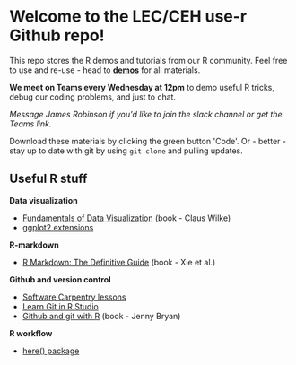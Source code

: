 # Welcome to the LEC/CEH use-r Github repo!

This repo stores the R demos and tutorials from our R community. Feel free to use and re-use - head to **[demos](demos)** for all materials. 

**We meet on Teams every Wednesday at 12pm** to demo useful R tricks, debug our coding problems, and just to chat. 

*Message James Robinson if you'd like to join the slack channel or get the Teams link.*

Download these materials by clicking the green button 'Code'. Or - better - stay up to date with git by using  ```git clone``` and pulling updates.

## Useful R stuff


**Data visualization**

* [Fundamentals of Data Visualization](https://clauswilke.com/dataviz/) (book - Claus Wilke)
* [ggplot2 extensions](https://exts.ggplot2.tidyverse.org/gallery/)


**R-markdown**

* [R Markdown: The Definitive Guide](https://bookdown.org/yihui/rmarkdown/) (book - Xie et al.)


**Github and version control**

* [Software Carpentry lessons](http://swcarpentry.github.io/git-novice/)
* [Learn Git in R Studio](https://afredston.github.io/learn-git/learn-git.html)
* [Github and git with R](https://happygitwithr.com/index.html) (book - Jenny Bryan)


**R workflow**

* [here() package](https://github.com/r-lib/here)
